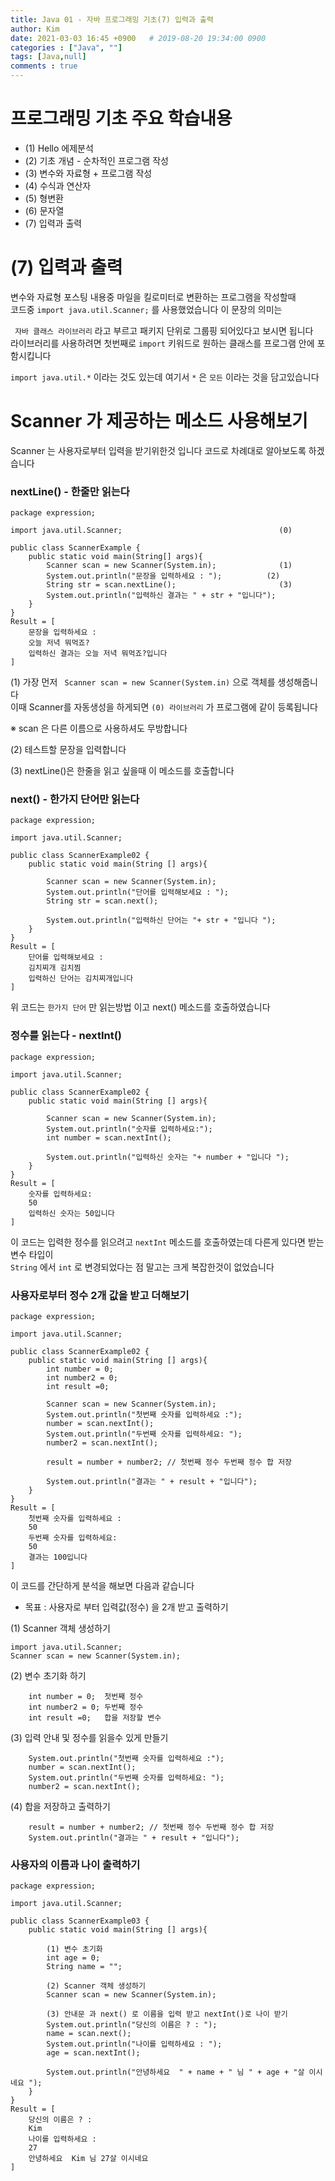 ```yaml
---
title: Java 01 - 자바 프로그래밍 기초(7) 입력과 출력
author: Kim
date: 2021-03-03 16:45 +0900   # 2019-08-20 19:34:00 0900
categories : ["Java", ""]
tags: [Java,null]
comments : true
---
```


# 프로그래밍 기초 주요 학습내용

* (1) Hello 에제분석
* (2) 기초 개념 - 순차적인 프로그램 작성
* (3) 변수와 자료형 + 프로그램 작성
* (4) 수식과 연산자
* (5) 형변환
* (6) 문자열
* (7) 입력과 출력

# (7) 입력과 출력

변수와 자료형 포스팅 내용중 마일을 킬로미터로 변환하는 프로그램을 작성할때<br>
코드중 `` import java.util.Scanner; `` 를 사용했었습니다 이 문장의 의미는<br>

`` 자바 클래스 라이브러리`` 라고 부르고 패키지 단위로 그룹핑 되어있다고 보시면 됩니다<br>
라이브러리를 사용하려면 첫번째로 `` import `` 키워드로 원하는 클래스를 프로그램 안에 포함시킵니다<br>

`` import java.util.* `` 이라는 것도 있는데 여기서 `` * `` 은 ``모든`` 이라는 것을 담고있습니다<br>

# Scanner 가 제공하는 메소드 사용해보기

Scanner 는 사용자로부터 입력을 받기위한것 입니다 코드로 차례대로 알아보도록 하겠습니다

### nextLine() - 한줄만 읽는다
```
package expression;

import java.util.Scanner;                                   (0)

public class ScannerExample {
    public static void main(String[] args){
        Scanner scan = new Scanner(System.in);              (1)
        System.out.println("문장을 입력하세요 : ");          (2)
        String str = scan.nextLine();                       (3)
        System.out.println("입력하신 결과는 " + str + "입니다");
    }
}
Result = [
    문장을 입력하세요 : 
    오늘 저녁 뭐먹죠?
    입력하신 결과는 오늘 저녁 뭐먹죠?입니다
]
```
(1) 가장 먼저 `` Scanner scan = new Scanner(System.in)`` 으로 객체를 생성해줍니다<br>
    이때 Scanner를 자동생성을 하게되면 ``(0) 라이브러리`` 가 프로그램에 같이 등록됩니다<br>
    
※ scan 은 다른 이름으로 사용하셔도 무방합니다<br>

(2) 테스트할 문장을 입력합니다<br>

(3) nextLine()은 한줄을 읽고 싶을때 이 메소드를 호출합니다

### next() - 한가지 단어만 읽는다

```
package expression;

import java.util.Scanner;

public class ScannerExample02 {
    public static void main(String [] args){

        Scanner scan = new Scanner(System.in);
        System.out.println("단어를 입력해보세요 : ");
        String str = scan.next();

        System.out.println("입력하신 단어는 "+ str + "입니다 ");
    }
}
Result = [
    단어를 입력해보세요 : 
    김치찌개 김치찜
    입력하신 단어는 김치찌개입니다 
]
```

위 코드는 `` 한가지 단어 `` 만 읽는방법 이고 next() 메소드를 호출하였습니다<br>

### 정수를 읽는다 - nextInt()

```
package expression;

import java.util.Scanner;

public class ScannerExample02 {
    public static void main(String [] args){

        Scanner scan = new Scanner(System.in);
        System.out.println("숫자를 입력하세요:");
        int number = scan.nextInt();

        System.out.println("입력하신 숫자는 "+ number + "입니다 ");
    }
}
Result = [
    숫자를 입력하세요:
    50
    입력하신 숫자는 50입니다
]
```

이 코드는 입력한 정수를 읽으려고 `` nextInt `` 메소드를 호출하였는데 다른게 있다면 받는 변수 타입이<br>
`` String `` 에서 `` int `` 로 변경되었다는 점 말고는 크게 복잡한것이 없었습니다<br>

### 사용자로부터 정수 2개 값을 받고 더해보기

```
package expression;

import java.util.Scanner;

public class ScannerExample02 {
    public static void main(String [] args){
        int number = 0;
        int number2 = 0;
        int result =0;
        
        Scanner scan = new Scanner(System.in);
        System.out.println("첫번째 숫자를 입력하세요 :");
        number = scan.nextInt();
        System.out.println("두번째 숫자를 입력하세요: ");
        number2 = scan.nextInt();
        
        result = number + number2; // 첫번째 정수 두번째 정수 합 저장
        
        System.out.println("결과는 " + result + "입니다");
    }
}
Result = [
    첫번째 숫자를 입력하세요 :
    50
    두번째 숫자를 입력하세요: 
    50
    결과는 100입니다
]
```
이 코드를 간단하게 분석을 해보면 다음과 같습니다<br>
* 목표 : 사용자로 부터 입력값(정수) 을 2개 받고 출력하기

(1) Scanner 객체 생성하기 <br>

```
import java.util.Scanner;
Scanner scan = new Scanner(System.in);
```

(2) 변수 초기화 하기<br>

```
    int number = 0;  첫번째 정수
    int number2 = 0; 두번째 정수
    int result =0;   합을 저장할 변수
```

(3) 입력 안내 및 정수를 읽을수 있게 만들기

```
    System.out.println("첫번째 숫자를 입력하세요 :");
    number = scan.nextInt();
    System.out.println("두번째 숫자를 입력하세요: ");
    number2 = scan.nextInt();
```

(4) 합을 저장하고 출력하기

```
    result = number + number2; // 첫번째 정수 두번째 정수 합 저장
    System.out.println("결과는 " + result + "입니다");
```

### 사용자의 이름과 나이 출력하기

```
package expression;

import java.util.Scanner;

public class ScannerExample03 {
    public static void main(String [] args){

        (1) 변수 초기화
        int age = 0;
        String name = "";
        
        (2) Scanner 객체 생성하기
        Scanner scan = new Scanner(System.in);  

        (3) 안내문 과 next() 로 이름을 입력 받고 nextInt()로 나이 받기
        System.out.println("당신의 이름은 ? : ");
        name = scan.next();                     
        System.out.println("나이를 입력하세요 : ");
        age = scan.nextInt();

        System.out.println("안녕하세요  " + name + " 님 " + age + "살 이시네요 ");
    }
}
Result = [
    당신의 이름은 ? : 
    Kim
    나이를 입력하세요 : 
    27
    안녕하세요  Kim 님 27살 이시네요 
]
```

